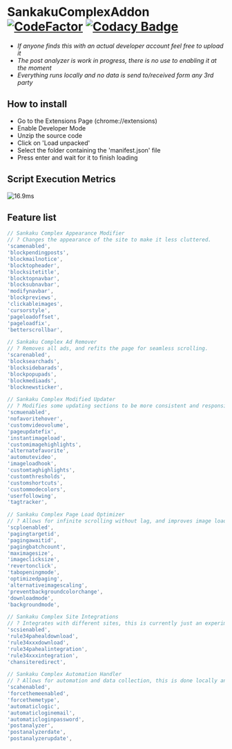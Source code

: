 # SankakuComplexAddon [![CodeFactor](https://www.codefactor.io/repository/github/disrc/sankakucomplexaddon/badge/main)](https://www.codefactor.io/repository/github/disrc/sankakucomplexaddon/overview/main) [![Codacy Badge](https://app.codacy.com/project/badge/Grade/c4f9fe122157426498d7502c792c214c)](https://www.codacy.com/gh/Disrc/SankakuComplexAddon/dashboard?utm_source=github.com&amp;utm_medium=referral&amp;utm_content=Disrc/SankakuComplexAddon&amp;utm_campaign=Badge_Grade)

- *If anyone finds this with an actual developer account feel free to upload it*
- *The post analyzer is work in progress, there is no use to enabling it at the moment*
- *Everything runs locally and no data is send to/received form any 3rd party*

## How to install

- Go to the Extensions Page (chrome://extensions)
- Enable Developer Mode
- Unzip the source code
- Click on 'Load unpacked'
- Select the folder containing the 'manifest.json' file
- Press enter and wait for it to finish loading

## Script Execution Metrics

![16.9ms](https://user-images.githubusercontent.com/89601602/178114895-5bdf6223-ab3e-40b2-8b06-85ce48cb796d.png)

## Feature list

```js
// Sankaku Complex Appearance Modifier 
// ? Changes the appearance of the site to make it less cluttered.
'scamenabled',
'blockpendingposts',
'blockmailnotice',
'blocktopheader',
'blocksitetitle',
'blocktopnavbar',
'blocksubnavbar',
'modifynavbar',
'blockpreviews',
'clickableimages',
'cursorstyle',
'pageloadoffset',
'pageloadfix',
'betterscrollbar',

// Sankaku Complex Ad Remover
// ? Removes all ads, and refits the page for seamless scrolling.
'scarenabled',
'blocksearchads',
'blocksidebarads',
'blockpopupads',
'blockmediaads',
'blocknewsticker',

// Sankaku Complex Modified Updater
// ? Modifies some updating sections to be more consistent and responsive.
'scmuenabled',
'nofavoritehover',
'customvideovolume',
'pageupdatefix',
'instantimageload',
'customimagehighlights',
'alternatefavorite',
'automutevideo',
'imageloadhook',
'customtaghighlights',
'customthresholds',
'customshortcuts',
'custommodecolors',
'userfollowing',
'tagtracker',

// Sankaku Complex Page Load Optimizer
// ? Allows for infinite scrolling without lag, and improves image loading/scaling.
'scploenabled',
'pagingtargetid',
'pagingawaitid',
'pagingbatchcount',
'maximagesize',
'imageclicksize',
'revertonclick',
'tabopeningmode',
'optimizedpaging',
'alternativeimagescaling',
'preventbackgroundcolorchange',
'downloadmode',
'backgroundmode',

// Sankaku Complex Site Integrations
// ? Integrates with different sites, this is currently just an experiment, although it does function as indented.
'scsienabled',
'rule34pahealdownload',
'rule34xxxdownload',
'rule34pahealintegration',
'rule34xxxintegration',
'chansiteredirect',

// Sankaku Complex Automation Handler
// ? Allows for automation and data collection, this is done locally and is indented for the user, data can be visualized (soon) on the analytics page.
'scahenabled',
'forcethemeenabled',
'forcethemetype',
'automaticlogic',
'automaticloginemail',
'automaticloginpassword',
'postanalyzer',
'postanalyzerdate',
'postanalyzerupdate',
```
